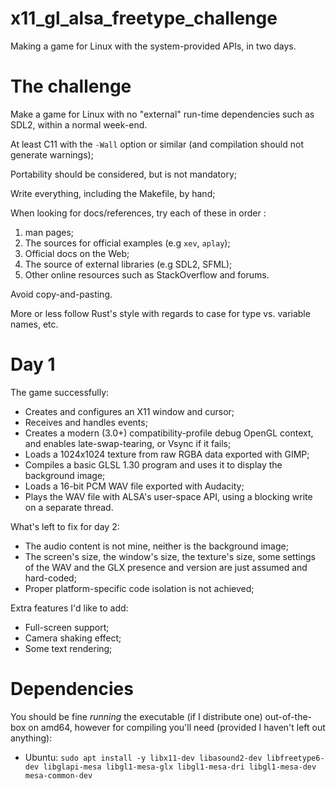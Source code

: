 # x11_gl_alsa_freetype_challenge
Making a game for Linux with the system-provided APIs, in two days.

# The challenge

Make a game for Linux with no "external" run-time dependencies such as
SDL2, within a normal week-end.

At least C11 with the `-Wall` option or similar (and compilation should not
generate warnings);

Portability should be considered, but is not mandatory;

Write everything, including the Makefile, by hand;

When looking for docs/references, try each of these in order :
1. man pages;
2. The sources for official examples (e.g `xev`, `aplay`);
3. Official docs on the Web;
4. The source of external libraries (e.g SDL2, SFML);
5. Other online resources such as StackOverflow and forums.

Avoid copy-and-pasting.

More or less follow Rust's style with regards to case for type vs. variable
names, etc.

# Day 1
The game successfully:
- Creates and configures an X11 window and cursor;
- Receives and handles events;
- Creates a modern (3.0+) compatibility-profile debug OpenGL context, and
  enables late-swap-tearing, or Vsync if it fails;
- Loads a 1024x1024 texture from raw RGBA data exported with GIMP;
- Compiles a basic GLSL 1.30 program and uses it to display the background 
  image;
- Loads a 16-bit PCM WAV file exported with Audacity;
- Plays the WAV file with ALSA's user-space API, using a blocking write on 
  a separate thread.

What's left to fix for day 2:
- The audio content is not mine, neither is the background image;
- The screen's size, the window's size, the texture's size, 
  some settings of the WAV and the GLX presence and version 
  are just assumed and hard-coded;
- Proper platform-specific code isolation is not achieved;

Extra features I'd like to add:
- Full-screen support;
- Camera shaking effect;
- Some text rendering;

# Dependencies
You should be fine _running_ the executable (if I distribute one)
out-of-the-box on amd64, however for compiling you'll need (provided I haven't left out anything):

- Ubuntu: `sudo apt install -y libx11-dev libasound2-dev libfreetype6-dev libglapi-mesa libgl1-mesa-glx libgl1-mesa-dri libgl1-mesa-dev mesa-common-dev`
